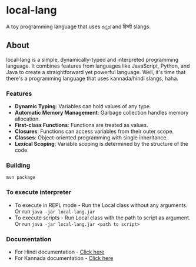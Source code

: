 # local-lang
A toy programming language that uses ಕನ್ನಡ and हिन्दी slangs.

## About
local-lang is a simple, dynamically-typed and interpreted programming language. It combines features from languages like JavaScript, Python, and Java to create a straightforward yet powerful language. Well, it's time that there's a programming language that uses kannada/hindi slangs, haha.

### Features
* **Dynamic Typing**: Variables can hold values of any type.
* **Automatic Memory Management**: Garbage collection handles memory allocation.
* **First-class Functions**: Functions are treated as values.
* **Closures**: Functions can access variables from their outer scope.
* **Classes**: Object-oriented programming with single inheritance.
* **Lexical Scoping**: Variable scoping is determined by the structure of the code.

### Building
```
mvn package
```

### To execute interpreter
* To execute in REPL mode - Run the Local class without any arguments. Or run `java -jar local-lang.jar`
* To execute scripts - Run Local class with the path to script as argument. Or run `java -jar local-lang.jar <path to script>`

### Documentation
* For Hindi documentation - [Click here](/docs-hi.md)
* For Kannada documentation - [Click here](/docs-ka.md)